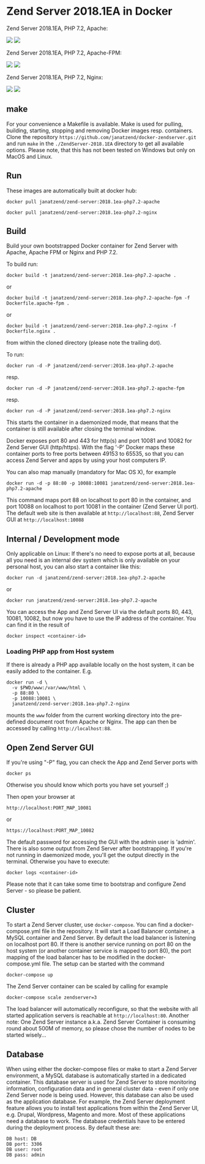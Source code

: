 Zend Server 2018.1EA in Docker
============================================
Zend Server 2018.1EA, PHP 7.2, Apache:

[![](https://images.microbadger.com/badges/version/janatzend/zend-server:2018.1ea-php7.2-apache.svg)](https://microbadger.com/images/janatzend/zend-server:2018.1ea-php7.2-apache "Zend Server 2018.1EA, PHP 7.2, Apache") [![](https://images.microbadger.com/badges/image/janatzend/zend-server:2018.1ea-php7.2-apache.svg)](https://microbadger.com/images/janatzend/zend-server:2018.1ea-php7.2-apache "Zend Server 2018.1EA, PHP 7.2, Apache")

Zend Server 2018.1EA, PHP 7.2, Apache-FPM:

[![](https://images.microbadger.com/badges/version/janatzend/zend-server:2018.1ea-php7.2-apache-fpm.svg)](https://microbadger.com/images/janatzend/zend-server:2018.1ea-php7.2-apache-fpm "Zend Server 2018.1EA, PHP 7.2, Apache-FPM") [![](https://images.microbadger.com/badges/image/janatzend/zend-server:2018.1ea-php7.2-apache-fpm.svg)](https://microbadger.com/images/janatzend/zend-server:2018.1ea-php7.2-apache-fpm "Zend Server 2018.1EA, PHP 7.2, Apache-FPM")

Zend Server 2018.1EA, PHP 7.2, Nginx:

[![](https://images.microbadger.com/badges/version/janatzend/zend-server:2018.1ea-php7.2-nginx.svg)](https://microbadger.com/images/janatzend/zend-server:2018.1ea-php7.2-nginx "Zend Server 2018.1EA, PHP 7.2, Nginx") [![](https://images.microbadger.com/badges/image/janatzend/zend-server:2018.1ea-php7.2-nginx.svg)](https://microbadger.com/images/janatzend/zend-server:2018.1ea-php7.2-nginx "Zend Server 2018.1EA, PHP 7.2, Nginx")

make
----
For your convenience a Makefile is available. Make is used for pulling, building, starting, stopping and removing Docker images resp. containers. Clone the repository ```https://github.com/janatzend/docker-zendserver.git``` and run ```make``` in the ```./ZendServer-2018.1EA``` directory to get all available options. Please note, that this has not been tested on Windows but only on MacOS and Linux.


Run
---
These images are automatically built at docker hub:
```
docker pull janatzend/zend-server:2018.1ea-php7.2-apache
```
```
docker pull janatzend/zend-server:2018.1ea-php7.2-nginx
```

Build
-----
Build your own bootstrapped Docker container for Zend Server with Apache, Apache FPM or Nginx and PHP 7.2.

To build run:
```
docker build -t janatzend/zend-server:2018.1ea-php7.2-apache .
```
or
```
docker build -t janatzend/zend-server:2018.1ea-php7.2-apache-fpm -f Dockerfile.apache-fpm .
```
or
```
docker build -t janatzend/zend-server:2018.1ea-php7.2-nginx -f Dockerfile.nginx .
```
from within the cloned directory (please note the trailing dot).

To run:
```
docker run -d -P janatzend/zend-server:2018.1ea-php7.2-apache
```
resp.
```
docker run -d -P janatzend/zend-server:2018.1ea-php7.2-apache-fpm
```
resp.
```
docker run -d -P janatzend/zend-server:2018.1ea-php7.2-nginx
```
This starts the container in a daemonized mode, that means that the container is still available after closing the terminal window.

Docker exposes port 80 and 443 for http(s) and port 10081 and 10082 for Zend Server GUI (http/https). With the flag '-P' Docker maps these container ports to free ports between 49153 to 65535, so that you can access Zend Server and apps by using your host computers IP.

You can also map manually (mandatory for Mac OS X), for example
```
docker run -d -p 88:80 -p 10088:10081 janatzend/zend-server:2018.1ea-php7.2-apache
```
This command maps port 88 on localhost to port 80 in the container, and port 10088 on localhost to port 10081 in the container (Zend Server UI port). The default web site is then available at ```http://localhost:88```, Zend Server GUI at ```http://localhost:10088```

Internal / Development mode
---------------------------
Only applicable on Linux: If there's no need to expose ports at all, because all you need is an internal dev system which is only available on your personal host, you can also start a container like this:
```
docker run -d janatzend/zend-server:2018.1ea-php7.2-apache
```
or
```
docker run janatzend/zend-server:2018.1ea-php7.2-apache
```
You can access the App and Zend Server UI via the default ports 80, 443, 10081, 10082, but now you have to use the IP address of the container. You can find it in the result of
```
docker inspect <container-id>
```

### Loading PHP app from Host system
If there is already a PHP app available locally on the host system, it can be easily added to the container. E.g.
```
docker run -d \
  -v $PWD/www:/var/www/html \
  -p 88:80 \
  -p 10088:10081 \
  janatzend/zend-server:2018.1ea-php7.2-nginx
```
mounts the ```www``` folder from the current working directory into the pre-defined document root from Apache or Nginx. The app can then be accessed by calling ```http://localhost:88```.

Open Zend Server GUI
-----
If you're using "-P" flag, you can check the App and Zend Server ports with
```
docker ps
```
Otherwise you should know which ports you have set yourself ;)

Then open your browser at
```
http://localhost:PORT_MAP_10081
```
or
```
https://localhost:PORT_MAP_10082
```
The default password for accessing the GUI with the admin user is 'admin'.
There is also some output from Zend Server after bootstrapping. If you're not running in daemonized mode, you'll get the output directly in the terminal. Otherwise you have to execute:
```
docker logs <container-id>
```
Please note that it can take some time to bootstrap and configure Zend Server - so please be patient.

Cluster
-------
To start a Zend Server cluster, use `docker-compose`. You can find a docker-compose.yml file in the repository. It will start a Load Balancer container, a MySQL container and Zend Server.
By default the load balancer is listening on localhost port 80. If there is another service running on port 80 on the host system (or another container service is mapped to port 80), the port mapping of the load balancer has to be modified in the docker-compose.yml file.
The setup can be started with the command
```
docker-compose up
```
The Zend Server container can be scaled by calling for example
```
docker-compose scale zendserver=3
```
The load balancer will automatically reconfigure, so that the website with all started application servers is reachable at `http://localhost:80`.
Another note: One Zend Server instance a.k.a. Zend Server Container is consuming round about 500M of memory, so please chose the number of nodes to be started wisely...

Database
--------
When using either the docker-compose files or make to start a Zend Server environment, a MySQL database is automatically started in a dedicated container. This database server is used for Zend Server to store monitoring information, configuration data and in general cluster data - even if only one Zend Server node is being used.
However, this database can also be used as the application database. For example, the Zend Server deployment feature allows you to install test applications from within the Zend Server UI, e.g. Drupal, Wordpress, Magento and more. Most of these applications need a database to work. The database credentials have to be entered during the deployment process. By default these are:
```
DB host: DB
DB port: 3306
DB user: root
DB pass: admin
```   
